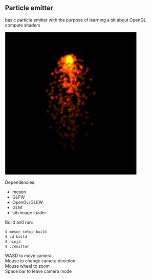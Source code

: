 ## Particle emitter
basic particle emitter with the purpose of learning a bit about 
OpenGL compute shaders

![emitter](emitter.png)

Dependencies:
* meson
* GLFW
* OpenGL/GLEW
* GLM 
* stb image loader

Build and run:

```
$ meson setup build
$ cd build
$ ninja
$ ./emitter
```

WASD to move camera  
Mouse to change camera direction  
Mouse wheel to zoom  
Space bar to leave camera mode  
